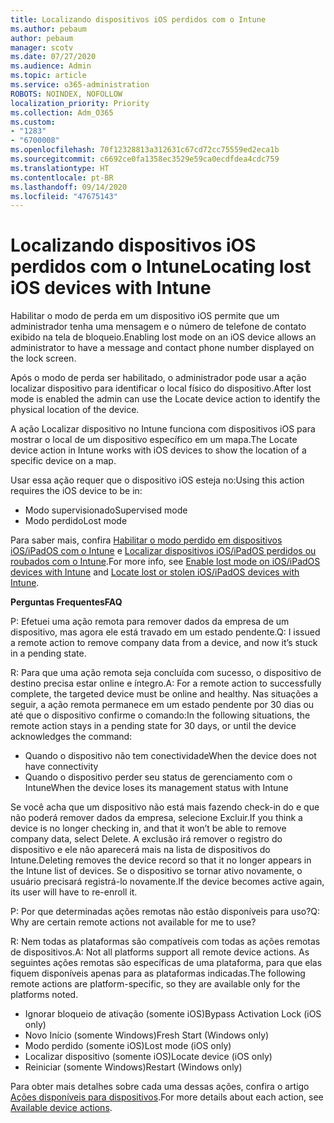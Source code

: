 ```yaml
---
title: Localizando dispositivos iOS perdidos com o Intune
ms.author: pebaum
author: pebaum
manager: scotv
ms.date: 07/27/2020
ms.audience: Admin
ms.topic: article
ms.service: o365-administration
ROBOTS: NOINDEX, NOFOLLOW
localization_priority: Priority
ms.collection: Adm_O365
ms.custom:
- "1283"
- "6700008"
ms.openlocfilehash: 70f12328813a312631c67cd72cc75559ed2eca1b
ms.sourcegitcommit: c6692ce0fa1358ec3529e59ca0ecdfdea4cdc759
ms.translationtype: HT
ms.contentlocale: pt-BR
ms.lasthandoff: 09/14/2020
ms.locfileid: "47675143"
---
```

# <a name="locating-lost-ios-devices-with-intune"></a><span data-ttu-id="3d9d2-102">Localizando dispositivos iOS perdidos com o Intune</span><span class="sxs-lookup"><span data-stu-id="3d9d2-102">Locating lost iOS devices with Intune</span></span>

<span data-ttu-id="3d9d2-103">Habilitar o modo de perda em um dispositivo iOS permite que um administrador tenha uma mensagem e o número de telefone de contato exibido na tela de bloqueio.</span><span class="sxs-lookup"><span data-stu-id="3d9d2-103">Enabling lost mode on an iOS device allows an administrator to have a message and contact phone number displayed on the lock screen.</span></span>

<span data-ttu-id="3d9d2-104">Após o modo de perda ser habilitado, o administrador pode usar a ação localizar dispositivo para identificar o local físico do dispositivo.</span><span class="sxs-lookup"><span data-stu-id="3d9d2-104">After lost mode is enabled the admin can use the Locate device action to identify the physical location of the device.</span></span>

<span data-ttu-id="3d9d2-105">A ação Localizar dispositivo no Intune funciona com dispositivos iOS para mostrar o local de um dispositivo específico em um mapa.</span><span class="sxs-lookup"><span data-stu-id="3d9d2-105">The Locate device action in Intune works with iOS devices to show the location of a specific device on a map.</span></span>

<span data-ttu-id="3d9d2-106">Usar essa ação requer que o dispositivo iOS esteja no:</span><span class="sxs-lookup"><span data-stu-id="3d9d2-106">Using this action requires the iOS device to be in:</span></span>

- <span data-ttu-id="3d9d2-107">Modo supervisionado</span><span class="sxs-lookup"><span data-stu-id="3d9d2-107">Supervised mode</span></span>
- <span data-ttu-id="3d9d2-108">Modo perdido</span><span class="sxs-lookup"><span data-stu-id="3d9d2-108">Lost mode</span></span>

<span data-ttu-id="3d9d2-109">Para saber mais, confira [Habilitar o modo perdido em dispositivos iOS/iPadOS com o Intune](https://docs.microsoft.com/intune/device-lost-mode) e [Localizar dispositivos iOS/iPadOS perdidos ou roubados com o Intune](https://docs.microsoft.com/intune/device-locate).</span><span class="sxs-lookup"><span data-stu-id="3d9d2-109">For more info, see [Enable lost mode on iOS/iPadOS devices with Intune](https://docs.microsoft.com/intune/device-lost-mode) and [Locate lost or stolen iOS/iPadOS devices with Intune](https://docs.microsoft.com/intune/device-locate).</span></span>

<span data-ttu-id="3d9d2-110">**Perguntas Frequentes**</span><span class="sxs-lookup"><span data-stu-id="3d9d2-110">**FAQ**</span></span>

<span data-ttu-id="3d9d2-111">P: Efetuei uma ação remota para remover dados da empresa de um dispositivo, mas agora ele está travado em um estado pendente.</span><span class="sxs-lookup"><span data-stu-id="3d9d2-111">Q: I issued a remote action to remove company data from a device, and now it’s stuck in a pending state.</span></span>

<span data-ttu-id="3d9d2-112">R: Para que uma ação remota seja concluída com sucesso, o dispositivo de destino precisa estar online e íntegro.</span><span class="sxs-lookup"><span data-stu-id="3d9d2-112">A: For a remote action to successfully complete, the targeted device must be online and healthy.</span></span> <span data-ttu-id="3d9d2-113">Nas situações a seguir, a ação remota permanece em um estado pendente por 30 dias ou até que o dispositivo confirme o comando:</span><span class="sxs-lookup"><span data-stu-id="3d9d2-113">In the following situations, the remote action stays in a pending state for 30 days, or until the device acknowledges the command:</span></span>

- <span data-ttu-id="3d9d2-114">Quando o dispositivo não tem conectividade</span><span class="sxs-lookup"><span data-stu-id="3d9d2-114">When the device does not have connectivity</span></span>
- <span data-ttu-id="3d9d2-115">Quando o dispositivo perder seu status de gerenciamento com o Intune</span><span class="sxs-lookup"><span data-stu-id="3d9d2-115">When the device loses its management status with Intune</span></span>

<span data-ttu-id="3d9d2-116">Se você acha que um dispositivo não está mais fazendo check-in do e que não poderá remover dados da empresa, selecione Excluir.</span><span class="sxs-lookup"><span data-stu-id="3d9d2-116">If you think a device is no longer checking in, and that it won’t be able to remove company data, select Delete.</span></span> <span data-ttu-id="3d9d2-117">A exclusão irá remover o registro do dispositivo e ele não aparecerá mais na lista de dispositivos do Intune.</span><span class="sxs-lookup"><span data-stu-id="3d9d2-117">Deleting removes the device record so that it no longer appears in the Intune list of devices.</span></span> <span data-ttu-id="3d9d2-118">Se o dispositivo se tornar ativo novamente, o usuário precisará registrá-lo novamente.</span><span class="sxs-lookup"><span data-stu-id="3d9d2-118">If the device becomes active again, its user will have to re-enroll it.</span></span>

<span data-ttu-id="3d9d2-119">P: Por que determinadas ações remotas não estão disponíveis para uso?</span><span class="sxs-lookup"><span data-stu-id="3d9d2-119">Q: Why are certain remote actions not available for me to use?</span></span>

<span data-ttu-id="3d9d2-120">R: Nem todas as plataformas são compatíveis com todas as ações remotas de dispositivos.</span><span class="sxs-lookup"><span data-stu-id="3d9d2-120">A: Not all platforms support all remote device actions.</span></span> <span data-ttu-id="3d9d2-121">As seguintes ações remotas são específicas de uma plataforma, para que elas fiquem disponíveis apenas para as plataformas indicadas.</span><span class="sxs-lookup"><span data-stu-id="3d9d2-121">The following remote actions are platform-specific, so they are available only for the platforms noted.</span></span>

- <span data-ttu-id="3d9d2-122">Ignorar bloqueio de ativação (somente iOS)</span><span class="sxs-lookup"><span data-stu-id="3d9d2-122">Bypass Activation Lock (iOS only)</span></span>
- <span data-ttu-id="3d9d2-123">Novo Início (somente Windows)</span><span class="sxs-lookup"><span data-stu-id="3d9d2-123">Fresh Start (Windows only)</span></span>
- <span data-ttu-id="3d9d2-124">Modo perdido (somente iOS)</span><span class="sxs-lookup"><span data-stu-id="3d9d2-124">Lost mode (iOS only)</span></span>
- <span data-ttu-id="3d9d2-125">Localizar dispositivo (somente iOS)</span><span class="sxs-lookup"><span data-stu-id="3d9d2-125">Locate device (iOS only)</span></span>
- <span data-ttu-id="3d9d2-126">Reiniciar (somente Windows)</span><span class="sxs-lookup"><span data-stu-id="3d9d2-126">Restart (Windows only)</span></span>

<span data-ttu-id="3d9d2-127">Para obter mais detalhes sobre cada uma dessas ações, confira o artigo [Ações disponíveis para dispositivos](https://docs.microsoft.com/intune/device-management#available-device-actions).</span><span class="sxs-lookup"><span data-stu-id="3d9d2-127">For more details about each action, see [Available device actions](https://docs.microsoft.com/intune/device-management#available-device-actions).</span></span>